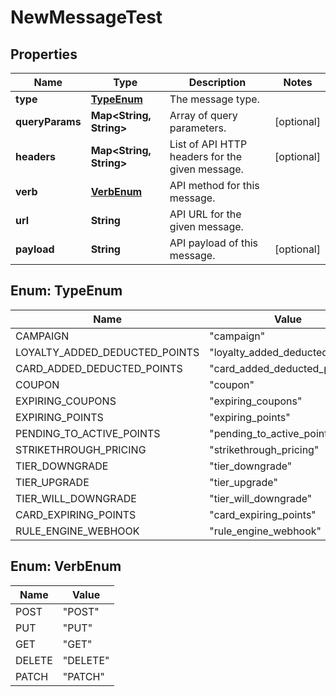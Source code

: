

# NewMessageTest

## Properties

Name | Type | Description | Notes
------------ | ------------- | ------------- | -------------
**type** | [**TypeEnum**](#TypeEnum) | The message type. | 
**queryParams** | **Map&lt;String, String&gt;** | Array of query parameters. |  [optional]
**headers** | **Map&lt;String, String&gt;** | List of API HTTP headers for the given message. |  [optional]
**verb** | [**VerbEnum**](#VerbEnum) | API method for this message. | 
**url** | **String** | API URL for the given message. | 
**payload** | **String** | API payload of this message. |  [optional]



## Enum: TypeEnum

Name | Value
---- | -----
CAMPAIGN | &quot;campaign&quot;
LOYALTY_ADDED_DEDUCTED_POINTS | &quot;loyalty_added_deducted_points&quot;
CARD_ADDED_DEDUCTED_POINTS | &quot;card_added_deducted_points&quot;
COUPON | &quot;coupon&quot;
EXPIRING_COUPONS | &quot;expiring_coupons&quot;
EXPIRING_POINTS | &quot;expiring_points&quot;
PENDING_TO_ACTIVE_POINTS | &quot;pending_to_active_points&quot;
STRIKETHROUGH_PRICING | &quot;strikethrough_pricing&quot;
TIER_DOWNGRADE | &quot;tier_downgrade&quot;
TIER_UPGRADE | &quot;tier_upgrade&quot;
TIER_WILL_DOWNGRADE | &quot;tier_will_downgrade&quot;
CARD_EXPIRING_POINTS | &quot;card_expiring_points&quot;
RULE_ENGINE_WEBHOOK | &quot;rule_engine_webhook&quot;



## Enum: VerbEnum

Name | Value
---- | -----
POST | &quot;POST&quot;
PUT | &quot;PUT&quot;
GET | &quot;GET&quot;
DELETE | &quot;DELETE&quot;
PATCH | &quot;PATCH&quot;



